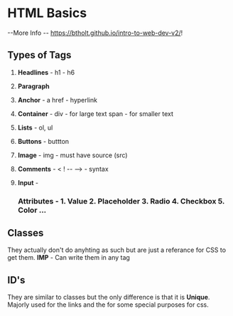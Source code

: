 # HTML Basics 

--More Info -- https://btholt.github.io/intro-to-web-dev-v2/!

## Types of Tags

1. **Headlines** - h1 - h6

2. **Paragraph**

3. **Anchor**    - a href - hyperlink

4. **Container** - div - for large text
                span - for smaller text

5. **Lists** - ol, ul

6. **Buttons**  - buttton

7. **Image** - img - must have source (src) 

8. **Comments** - < ! --   --> - syntax

9. **Input** - 

    ### Attributes - 1. Value  2. Placeholder  3. Radio  4. Checkbox  5. Color ...

## Classes 

They actually don't do anyhting as such but are just a referance for CSS to get them.
**IMP** - Can write them in any tag

## ID's 

They are similar to classes but the only difference is that it is **Unique**.
Majorly used for the links and the for some special purposes for css.

                      